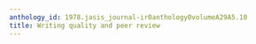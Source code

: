 ```yaml
---
anthology_id: 1978.jasis_journal-ir0anthology0volumeA29A5.10
title: Writing quality and peer review
---
```

